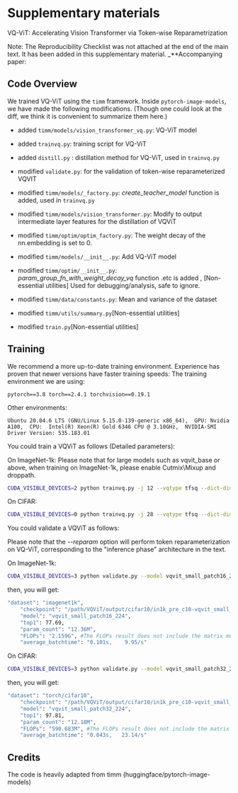 # Supplementary materials

VQ-ViT: Accelerating Vision Transformer via Token-wise Reparametrization

Note: The Reproducibility Checklist was not attached at the end of the main text. It has been added in this supplementary material.
_**Accompanying paper: 

## Code Overview

 We trained VQ-ViT using the `timm` framework. Inside `pytorch-image-models`, we have made the following modifications. (Though one could look at the diff, we think it is convenient to summarize them here.)

- added `timm/models/vision_transformer_vq.py`: VQ-ViT model
- added `trainvq.py`: training script for VQ-ViT
- added `distill.py` : distillation method for VQ-ViT, used in `trainvq.py`
- modified `validate.py`: for the validation of token-wise reparameterized VQVIT
- modified `timm/models/_factory.py`: *create_teacher_model* function is added, used in `trainvq.py`

- modified `timm/models/vision_transformer.py`: Modify to output intermediate layer features for the distillation of VQViT
- modified `timm/optim/optim_factory.py`: The weight decay  of the nn.embedding is set to 0.
- modified `timm/models/__init__.py`: Add VQ-ViT model
- modified `timm/optim/__init__.py`: *param_group_fn_with_weight_decay_vq* function .etc is added , [Non-essential utilities] Used for debugging/analysis, safe to ignore.
- modified `timm/data/constants.py`: Mean and variance of the dataset
- modified `timm/utils/summary.py`[Non-essential utilities]
- modified `train.py`[Non-essential utilities]


## Training
 We recommend a more up-to-date training environment. Experience has proven that newer versions have faster training speeds: 
 The training environment we are using:

 `
 pytorch==3.8 torch==2.4.1 torchvision==0.19.1
 `

Other environments:

 `
 Ubuntu 20.04.6 LTS (GNU/Linux 5.15.0-139-generic x86_64), 
  GPU: Nvidia A100, 
  CPU:  Intel(R) Xeon(R) Gold 6346 CPU @ 3.10GHz, 
 NVIDIA-SMI Driver Version: 535.183.01
 `

 You could train a VQViT as follows (Detailed parameters):

On ImageNet-1k:
Please note that for large models such as vqvit_base or above, when training on ImageNet-1k, please enable Cutmix\Mixup and droppath.

```sh
CUDA_VISIBLE_DEVICES=2 python trainvq.py -j 12 --vqtype tfsq --dict-dim 4 --fsq-level 3 3 3 3 --FLfn cos --Disfn DKD --klloss-weight 4.0 --featureloss-weight 0.0 --model vqvit_small_patch16_224 --teacher-model vit_small_patch16_224 --output ./output/in1k --dataset imagenet1k --data-dir /path/imagenet1k --initial-checkpoint ./output/in1k/vit_small_patch16_224/model_best.pth.tar --input-size 3 224 224  --sched cosine  --min-lr 1e-5 --warmup-lr 1e-4 --epochs 360 --warmup-epochs 5 --drop 0.0 --amp --cooldown-epochs 10 --featureloss-reduction sum --dictloss-weight 1.0 --clip-grad 600.0 --T 1.0 --scale 0.7 1.0  --mixup 0.0 --cutmix 0.0 --smoothing 0.0 --drop-path 0.0 -b 1024 --grad-accum-steps 4  --lr 4e-4 --opt adamw --weight-decay 0.01 --model-kwargs fsq_Tinit=-1
```
On CIFAR:
```sh
CUDA_VISIBLE_DEVICES=0 python trainvq.py -j 28 --vqtype tfsq --dict-dim 3 --fsq-level 3 3 3 --FLfn cos --Disfn DKD --klloss-weight 4.0 --featureloss-weight 1.0 --model vqvit_small_patch16_224 --teacher-model vit_small_patch16_224 --output /path/VQViT/output/in1k --dataset imagenet1k --data-dir /path/imagenet1k --initial-checkpoint /path/vit_small_patch16_224/model_best.pth.tar --input-size 3 224 224  --sched cosine  --min-lr 1e-6 --warmup-lr 1e-5 --epochs 200 --warmup-epochs 5 --drop 0.0 --amp --cooldown-epochs 10 --featureloss-reduction sum --dictloss-weight 1.0 --clip-grad 600.0 --T 1.0 --scale 0.7 1.0  --mixup 0.0 --cutmix 0.0 --smoothing 0.0 --drop-path 0.0 -b 128 --grad-accum-steps 1  --lr 1.5e-4 --opt adamw --weight-decay 0.04 --model-kwargs fsq_Tmax=3  fsq_Tinit=-1 
```


 You could validate a VQViT as follows:

 Please note that the *--reparam* option will perform token reparameterization on VQ-ViT, corresponding to the "inference phase" architecture in the text.

On ImageNet-1k:
```sh
CUDA_VISIBLE_DEVICES=3 python validate.py --model vqvit_small_patch16_224 --dataset imagenet1k --data-dir /path/imagenet1k --checkpoint /path/VQViT/vqvit_small_patch32_224/model_best.pth.tar --model-kwargs vq_type='tfsq' dic_dim=4 fsq_level=[3,3,3,3] --reparam
```
then, you will get:
```sh
"dataset": "imagenet1k",
    "checkpoint": "/path/VQViT/output/cifar10/in1k_pre_c10-vqvit_small_patch32_224-97.96/model_best.pth.tar",
    "model": "vqvit_small_patch16_224",
    "top1": 77.69,
    "param_count": "12.36M",
    "FLOPs": "2.159G", #The FLOPs result does not include the matrix multiplication of attention. Please manually add it. For details, please refer to the function cal_qkvMatDot_FLOPs at line 189 of validate.py.
    "average_batchtime": "0.101s,    9.95/s"
```

On CIFAR:
```sh
CUDA_VISIBLE_DEVICES=3 python validate.py --model vqvit_small_patch32_224 --dataset torch/cifar10 --data-dir /path/cifar10 --checkpoint /path/VQViT/output/cifar10/in1k_pre_c10-vqvit_small_patch32_224-97.96/model_best.pth.tar --model-kwargs vq_type='tfsq' dic_dim=3 fsq_level=[3,3,3] --reparam
```
then, you will get:
```sh
"dataset": "torch/cifar10",
    "checkpoint": "/path/VQViT/output/cifar10/in1k_pre_c10-vqvit_small_patch32_224-97.96/model_best.pth.tar",
    "model": "vqvit_small_patch32_224",
    "top1": 97.81,
    "param_count": "12.18M",
    "FLOPs": "590.683M", #The FLOPs result does not include the matrix multiplication of attention. Please manually add it. For details, please refer to the function cal_qkvMatDot_FLOPs at line 189 of validate.py.
    "average_batchtime": "0.043s,   23.14/s" 
```


## Credits

The code is heavily adapted from timm (huggingface/pytorch-image-models)
